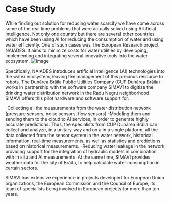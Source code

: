 # Case Study

While finding out solution for reducing water scarcity we have come across some of the real time problems that were actually solved using Artificial Intelligence.
Not only one country but there are several other countries which have been using AI for reducing the consumption of water and using water efficiently.
One of such cases was The European Research project NAIADES. It aims to minimize costs for water utilities by developing, implementing and integrating several innovative tools into the water ecosystem.
![image](https://user-images.githubusercontent.com/98547478/160381233-f61c48cf-8087-4f32-a800-c4ef25f6a43a.png)

Specifically, NAIADES introduces artificial intelligence (AI) technologies into the water ecosystem, leaving the management of this precious resource to robots.
The Dunărea Brăila Public Utilities Company (CUP Dunărea Brăila) works in partnership with the software company SIMAVI to digitize the drinking water distribution network in the Radu Negru neighborhood.
SIMAVI offers this pilot hardware and software support for:

-Collecting all the measurements from the water distribution network (pressure sensors, noise sensors, flow sensors)
-Modeling them and sending them to the cloud to AI services, in order to generate highly accurate predictions. Thus, the specialists from CUP Dunărea Brăila can collect   and analyze, in a unitary way and on a in a single platform, all the data collected from the sensor system in the water network, historical information, real-time       measurements, as well as statistics and predictions based on historical measurements.
-Reducing water leakage in the network, providing support for the integration of hydraulic models in combination with in situ and AI measurements.
At the same time, SIMAVI provides weather data for the city of Brăila, to help calculate water consumption in certain sectors.

SIMAVI has extensive experience in projects developed for European Union organizations, the European Commission and the Council of Europe, its team of specialists being involved in European projects for more than ten years.
